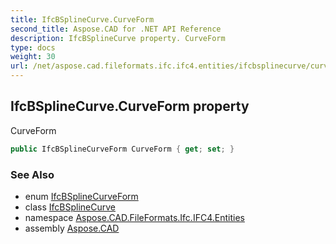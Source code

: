 ```yaml
---
title: IfcBSplineCurve.CurveForm
second_title: Aspose.CAD for .NET API Reference
description: IfcBSplineCurve property. CurveForm
type: docs
weight: 30
url: /net/aspose.cad.fileformats.ifc.ifc4.entities/ifcbsplinecurve/curveform/
---
```

## IfcBSplineCurve.CurveForm property

CurveForm

```csharp
public IfcBSplineCurveForm CurveForm { get; set; }
```

### See Also

* enum [IfcBSplineCurveForm](../../../aspose.cad.fileformats.ifc.ifc4.types/ifcbsplinecurveform/)
* class [IfcBSplineCurve](../)
* namespace [Aspose.CAD.FileFormats.Ifc.IFC4.Entities](../../ifcbsplinecurve/)
* assembly [Aspose.CAD](../../../)


